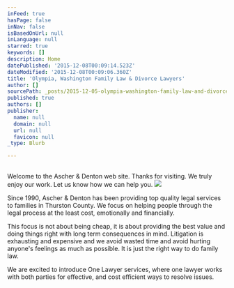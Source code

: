 ```yaml
---
inFeed: true
hasPage: false
inNav: false
isBasedOnUrl: null
inLanguage: null
starred: true
keywords: []
description: Home
datePublished: '2015-12-08T00:09:14.523Z'
dateModified: '2015-12-08T00:09:06.360Z'
title: 'Olympia, Washington Family Law & Divorce Lawyers'
author: []
sourcePath: _posts/2015-12-05-olympia-washington-family-law-and-divorce-lawyers.md
published: true
authors: []
publisher:
  name: null
  domain: null
  url: null
  favicon: null
_type: Blurb

---
```

## 

Welcome to the Ascher & Denton web site. Thanks for visiting. We truly enjoy our work. Let us know how we can help you. ![](https://the-grid-user-content.s3-us-west-2.amazonaws.com/e7a5e1ab-b8e3-424b-970e-4c51c33ec28d.jpg)

Since 1990, Ascher & Denton has been providing top quality legal services to families in Thurston County. We focus on helping people through the legal process at the least cost, emotionally and financially. 

This focus is not about being cheap, it is about providing the best value and doing things right with long term consequences in mind. Litigation is exhausting and expensive and we avoid wasted time and avoid hurting anyone's feelings as much as possible. It is just the right way to do family law.

We are excited to introduce One Lawyer services, where one lawyer works with both parties for effective, and cost efficient ways to resolve issues.